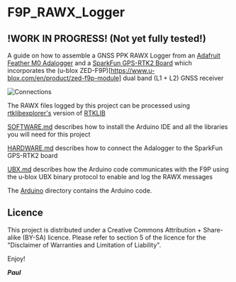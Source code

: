 # F9P_RAWX_Logger


## !WORK IN PROGRESS! (Not yet fully tested!)

A guide on how to assemble a GNSS PPK RAWX Logger from an [Adafruit Feather M0 Adalogger](https://www.adafruit.com/product/2796)
and a [SparkFun GPS-RTK2 Board](https://www.sparkfun.com/products/15136) which incorporates the (u-blox ZED-F9P)[https://www.u-blox.com/en/product/zed-f9p-module]
dual band (L1 + L2) GNSS receiver

![Connections](https://github.com/PaulZC/F9P_RAWX_Logger/blob/master/img/Connections.JPG)

The RAWX files logged by this project can be processed using [rtklibexplorer's](https://rtklibexplorer.wordpress.com/)
version of [RTKLIB](http://rtkexplorer.com/downloads/rtklib-code/)

[SOFTWARE.md](https://github.com/PaulZC/F9P_RAWX_Logger/blob/master/SOFTWARE.md) describes how to install the Arduino IDE and
all the libraries you will need for this project

[HARDWARE.md](https://github.com/PaulZC/F9P_RAWX_Logger/blob/master/HARDWARE.md) describes how to connect the Adalogger to the
SparkFun GPS-RTK2 board

[UBX.md](https://github.com/PaulZC/F9P_RAWX_Logger/blob/master/UBX.md) describes how the Arduino code communicates with
the F9P using the u-blox UBX binary protocol to enable and log the RAWX messages

The [Arduino](https://github.com/PaulZC/F9P_RAWX_Logger/tree/master/Arduino) directory contains the Arduino code.

## Licence

This project is distributed under a Creative Commons Attribution + Share-alike (BY-SA) licence.
Please refer to section 5 of the licence for the "Disclaimer of Warranties and Limitation of Liability".

Enjoy!

**_Paul_**



